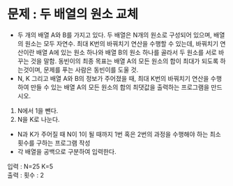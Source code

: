 <h1>문제 : 두 배열의 원소 교체</h1>

* 두 개의 배열 A와 B를 가지고 있다. 두 배열은 N개의 원소로 구성되어 있으며, 배열의 원소는 모두 자연수. 최대 K번의 바꿔치기 연산을 수행할 수 있는데, 바꿔치기 연산이란 배열 A에 있는 원소 하나와 배열 B의 원소 하나를 골라서 두 원소를 서로 바꾸는 것을 말함. 동빈이의 최종 목표는 배열 A의 모든 원소의 합이 최대가 되도록 하는것이며, 문제를 푸는 사람은 동빈이를 도울 것. 
* N, K 그리고 배열 A와 B의 정보가 주어졌을 때, 최대 K번의 바꿔치기 연산을 수행하여 만들 수 있는 배열 A의 모든 원소의 합의 최댓값을 출력하는 프로그램을 만드시오.

1. N에서 1을 뺀다.
2. N을 K로 나눈다.

- N과 K가 주어질 때 N이 1이 될 때까지 1번 혹은 2번의 과정을 수행해야 하는 최소 횟수를 구하는 프로그램 작성
- 각 배열을 공백으로 구분하여 입력한다.

입력 : N=25 K=5 <BR>
출력 : 횟수 : 2


